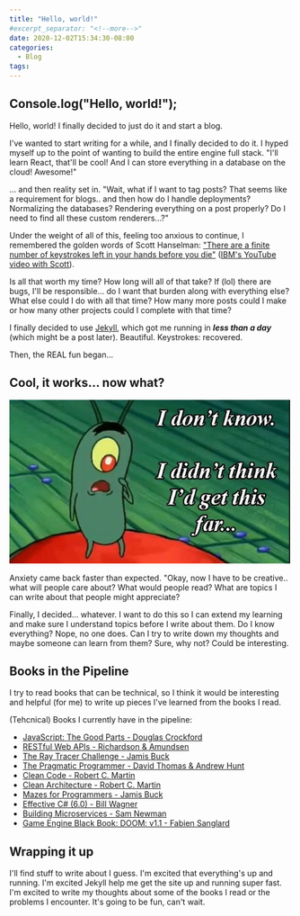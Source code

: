 ```yaml
---
title: "Hello, world!"
#excerpt_separator: "<!--more-->"
date: 2020-12-02T15:34:30-08:00
categories:
  - Blog
tags:
---
```


## Console.log("Hello, world!");
Hello, world! I finally decided to just do it and start a blog.

I've wanted to start writing for a while, and I finally decided to do it. I hyped myself up to the point of wanting to build the entire engine full stack. "I'll learn React, that'll be cool! And I can store everything in a database on the cloud! Awesome!" 

... and then reality set in.  "Wait, what if I want to tag posts? That seems like a requirement for blogs.. and then how do I handle deployments? Normalizing the databases? Rendering everything on a post properly? Do I need to find all these custom renderers...?"

Under the weight of all of this, feeling too anxious to continue, I remembered the golden words of Scott Hanselman: ["There are a finite number of keystrokes left in your hands before you die"](https://www.hanselman.com/blog/do-they-deserve-the-gift-of-your-keystrokes) ([IBM's YouTube video with Scott](https://www.youtube.com/watch?v=D_KtIHEGrmc)).

Is all that worth my time? How long will all of that take? If (lol) there are bugs, I'll be responsible... do I want that burden along with everything else? What else could I do with all that time? How many more posts could I make or how many other projects could I complete with that time?

I finally decided to use [Jekyll](https://jekyllrb.com/), which got me running in <b><i>less than a day</i></b> (which might be a post later). Beautiful. Keystrokes: recovered.

Then, the REAL fun began...

## Cool, it works... now what?
![I didn't think I'd get this far](/assets/images/plankton-get-this-far.jpg)

Anxiety came back faster than expected. "Okay, now I have to be creative.. what will people care about? What would people read? What are topics I can write about that people might appreciate?

Finally, I decided... whatever. I want to do this so I can extend my learning and make sure I understand topics before I write about them. Do I know everything? Nope, no one does. Can I try to write down my thoughts and maybe someone can learn from them? Sure, why not? Could be interesting.

## Books in the Pipeline

I try to read books that can be technical, so I think it would be interesting and helpful (for me) to write up pieces I've learned from the books I read.  

(Tehcnical) Books I currently have in the pipeline:
- [JavaScript: The Good Parts - Douglas Crockford](https://www.amazon.com/JavaScript-Good-Parts-Douglas-Crockford/dp/0596517742)
- [RESTful Web APIs - Richardson & Amundsen](https://www.amazon.com/RESTful-Web-APIs-Services-Changing/dp/1449358063)
- [The Ray Tracer Challenge - Jamis Buck](https://www.amazon.com/Ray-Tracer-Challenge-Test-Driven-Renderer/dp/1680502719)
- [The Pragmatic Programmer - David Thomas & Andrew Hunt](https://www.amazon.com/Pragmatic-Programmer-journey-mastery-Anniversary/dp/0135957052)
- [Clean Code - Robert C. Martin](https://www.amazon.com/Clean-Code-Handbook-Software-Craftsmanship/dp/0132350882)
- [Clean Architecture - Robert C. Martin](https://www.amazon.com/Clean-Architecture-Craftsmans-Software-Structure/dp/0134494164)
- [Mazes for Programmers - Jamis Buck](https://www.amazon.com/Mazes-Programmers-Twisty-Little-Passages/dp/1680500554)
- [Effective C# (6.0) - Bill Wagner](https://www.amazon.com/Effective-Covers-Content-Update-Program/dp/0672337878)
- [Building Microservices - Sam Newman](https://www.amazon.com/Building-Microservices-Designing-Fine-Grained-Systems/dp/1491950358)
- [Game Engine Black Book: DOOM: v1.1 - Fabien Sanglard](https://www.amazon.com/Game-Engine-Black-Book-DOOM/dp/1099819776)

## Wrapping it up
I'll find stuff to write about I guess. I'm excited that everything's up and running. I'm excited Jekyll help me get the site up and running super fast. I'm excited to write my thoughts about some of the books I read or the problems I encounter. It's going to be fun, can't wait.